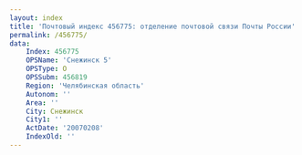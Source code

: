 ```yaml
---
layout: index
title: 'Почтовый индекс 456775: отделение почтовой связи Почты России'
permalink: /456775/
data:
    Index: 456775
    OPSName: 'Снежинск 5'
    OPSType: О
    OPSSubm: 456819
    Region: 'Челябинская область'
    Autonom: ''
    Area: ''
    City: Снежинск
    City1: ''
    ActDate: '20070208'
    IndexOld: ''
---
```

